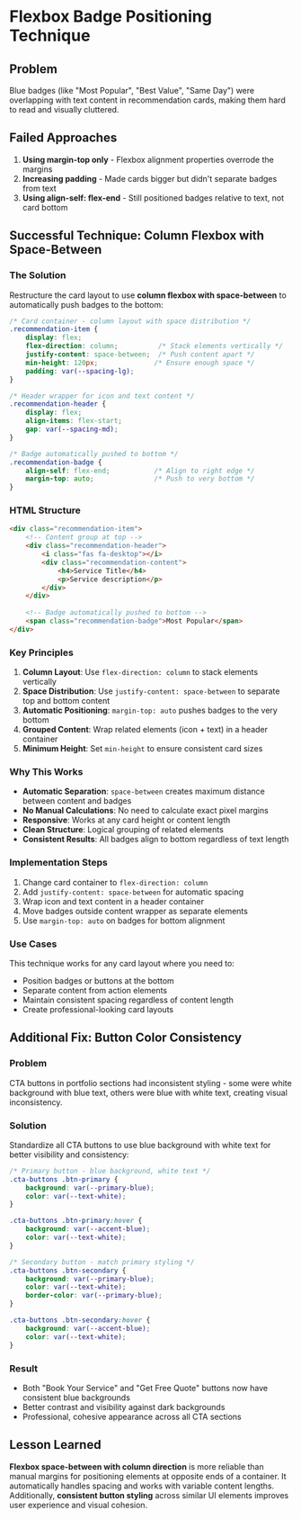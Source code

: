 # Flexbox Badge Positioning Technique

## Problem
Blue badges (like "Most Popular", "Best Value", "Same Day") were overlapping with text content in recommendation cards, making them hard to read and visually cluttered.

## Failed Approaches
1. **Using margin-top only** - Flexbox alignment properties overrode the margins
2. **Increasing padding** - Made cards bigger but didn't separate badges from text
3. **Using align-self: flex-end** - Still positioned badges relative to text, not card bottom

## Successful Technique: Column Flexbox with Space-Between

### The Solution
Restructure the card layout to use **column flexbox with space-between** to automatically push badges to the bottom:

```css
/* Card container - column layout with space distribution */
.recommendation-item {
    display: flex;
    flex-direction: column;          /* Stack elements vertically */
    justify-content: space-between;  /* Push content apart */
    min-height: 120px;              /* Ensure enough space */
    padding: var(--spacing-lg);
}

/* Header wrapper for icon and text content */
.recommendation-header {
    display: flex;
    align-items: flex-start;
    gap: var(--spacing-md);
}

/* Badge automatically pushed to bottom */
.recommendation-badge {
    align-self: flex-end;           /* Align to right edge */
    margin-top: auto;               /* Push to very bottom */
}
```

### HTML Structure
```html
<div class="recommendation-item">
    <!-- Content group at top -->
    <div class="recommendation-header">
        <i class="fas fa-desktop"></i>
        <div class="recommendation-content">
            <h4>Service Title</h4>
            <p>Service description</p>
        </div>
    </div>
    
    <!-- Badge automatically pushed to bottom -->
    <span class="recommendation-badge">Most Popular</span>
</div>
```

### Key Principles

1. **Column Layout**: Use `flex-direction: column` to stack elements vertically
2. **Space Distribution**: Use `justify-content: space-between` to separate top and bottom content
3. **Automatic Positioning**: `margin-top: auto` pushes badges to the very bottom
4. **Grouped Content**: Wrap related elements (icon + text) in a header container
5. **Minimum Height**: Set `min-height` to ensure consistent card sizes

### Why This Works

- **Automatic Separation**: `space-between` creates maximum distance between content and badges
- **No Manual Calculations**: No need to calculate exact pixel margins
- **Responsive**: Works at any card height or content length
- **Clean Structure**: Logical grouping of related elements
- **Consistent Results**: All badges align to bottom regardless of text length

### Implementation Steps

1. Change card container to `flex-direction: column`
2. Add `justify-content: space-between` for automatic spacing
3. Wrap icon and text content in a header container
4. Move badges outside content wrapper as separate elements
5. Use `margin-top: auto` on badges for bottom alignment

### Use Cases

This technique works for any card layout where you need to:
- Position badges or buttons at the bottom
- Separate content from action elements
- Maintain consistent spacing regardless of content length
- Create professional-looking card layouts

## Additional Fix: Button Color Consistency

### Problem
CTA buttons in portfolio sections had inconsistent styling - some were white background with blue text, others were blue with white text, creating visual inconsistency.

### Solution
Standardize all CTA buttons to use blue background with white text for better visibility and consistency:

```css
/* Primary button - blue background, white text */
.cta-buttons .btn-primary {
    background: var(--primary-blue);
    color: var(--text-white);
}

.cta-buttons .btn-primary:hover {
    background: var(--accent-blue);
    color: var(--text-white);
}

/* Secondary button - match primary styling */
.cta-buttons .btn-secondary {
    background: var(--primary-blue);
    color: var(--text-white);
    border-color: var(--primary-blue);
}

.cta-buttons .btn-secondary:hover {
    background: var(--accent-blue);
    color: var(--text-white);
}
```

### Result
- Both "Book Your Service" and "Get Free Quote" buttons now have consistent blue backgrounds
- Better contrast and visibility against dark backgrounds
- Professional, cohesive appearance across all CTA sections

## Lesson Learned
**Flexbox space-between with column direction** is more reliable than manual margins for positioning elements at opposite ends of a container. It automatically handles spacing and works with variable content lengths. Additionally, **consistent button styling** across similar UI elements improves user experience and visual cohesion.